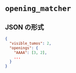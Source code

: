# `opening_matcher`

## JSON の形式

```json
{
  "visible_tumos": 2,
  "openings": {
    "AAAA": [3, 2],
    ...
  }
}
```
